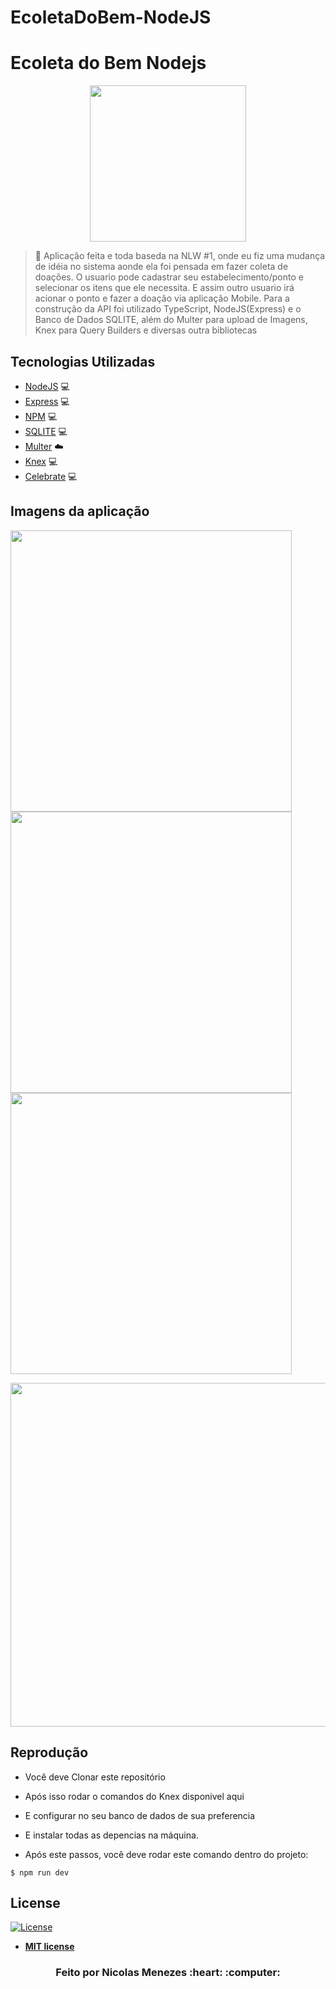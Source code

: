 # EcoletaDoBem-NodeJS
# Ecoleta do Bem Nodejs
<p align="center">
  <img src="https://user-images.githubusercontent.com/56702162/83952776-ab4bbf80-a811-11ea-9604-d6cb54b49136.png" width = 250px >
</p>


> :rocket: Aplicação feita e toda baseda na NLW #1, onde eu fiz uma mudança de idéia no sistema aonde ela foi pensada em fazer coleta de doações. O usuario pode cadastrar seu estabelecimento/ponto e selecionar os itens que ele necessita. E assim outro usuario irá acionar o ponto e fazer a doação via aplicação Mobile.
Para a construção da API foi utilizado TypeScript, NodeJS(Express) e o Banco de Dados SQLITE, além do Multer para upload de Imagens, Knex para Query Builders e diversas outra bibliotecas



## Tecnologias Utilizadas
-  <a href="https://nodejs.org/en/">NodeJS</a>          :computer:
- <a href="https://expressjs.com/pt-br/">Express</a>    :computer:
- <a href="https://www.npmjs.com/">NPM</a>              :computer:
- <a href="https://www.sqlite.org/index.html">SQLITE</a> :computer:
- <a href="https://www.npmjs.com/package/multer">Multer</a> :cloud:
- <a href="http://knexjs.org/">Knex</a> :computer:
- <a href="https://www.npmjs.com/package/celebrate">Celebrate</a> :computer:


## Imagens da aplicação 

<p align="left">
   <img src="https://user-images.githubusercontent.com/56702162/83953848-595b6780-a81a-11ea-938b-4a1cdf873ab5.png" width = 450px >
    <img src="https://user-images.githubusercontent.com/56702162/83953876-94f63180-a81a-11ea-8f42-c88c8e4f7ba4.png" width = 450px >
    <img src="https://user-images.githubusercontent.com/56702162/83953901-bbb46800-a81a-11ea-9464-a2e62a96c14f.png" width = 450px >
  
  
</p>
<p align="center">
 <img src="https://user-images.githubusercontent.com/56702162/83953729-059c4e80-a819-11ea-85b7-137f0c4874a7.gif" width = 550px >
</p>

## Reprodução

- Você deve Clonar este repositório
- Após isso rodar o comandos do Knex disponivel aqui 
- E configurar no seu banco de dados de sua preferencia
- E instalar todas as depencias na máquina.

- Após este passos, você deve rodar este comando dentro do projeto:
>
```shell
$ npm run dev
```

## License

[![License](http://img.shields.io/:license-mit-blue.svg?style=flat-square)](http://badges.mit-license.org)

- **[MIT license](http://opensource.org/licenses/mit-license.php)**

<footer> <h3 align="center"> Feito por Nicolas Menezes :heart: :computer:  </h3></footer>

